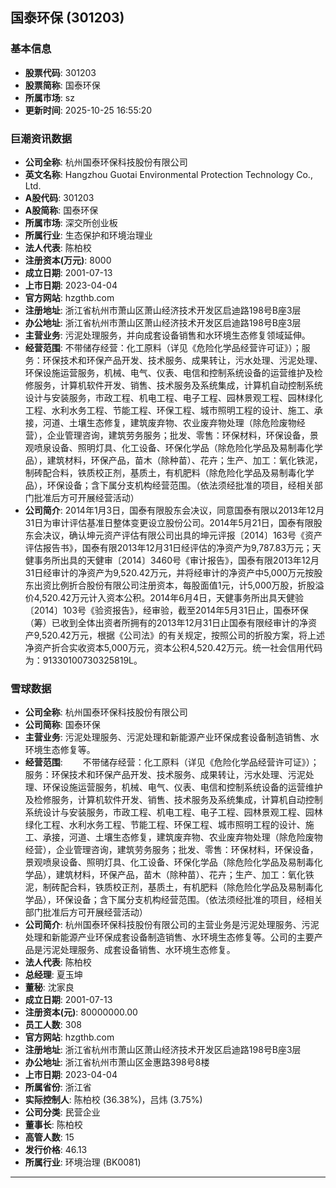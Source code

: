## 国泰环保 (301203)

### 基本信息

- **股票代码**: 301203
- **股票简称**: 国泰环保
- **所属市场**: sz
- **更新时间**: 2025-10-25 16:55:20

### 巨潮资讯数据

- **公司全称**: 杭州国泰环保科技股份有限公司
- **英文名称**: Hangzhou Guotai Environmental Protection Technology Co., Ltd.
- **A股代码**: 301203
- **A股简称**: 国泰环保
- **所属市场**: 深交所创业板
- **所属行业**: 生态保护和环境治理业
- **法人代表**: 陈柏校
- **注册资本(万元)**: 8000
- **成立日期**: 2001-07-13
- **上市日期**: 2023-04-04
- **官方网站**: hzgthb.com
- **注册地址**: 浙江省杭州市萧山区萧山经济技术开发区启迪路198号B座3层
- **办公地址**: 浙江省杭州市萧山区萧山经济技术开发区启迪路198号B座3层
- **主营业务**: 污泥处理服务，并向成套设备销售和水环境生态修复领域延伸。
- **经营范围**: 不带储存经营：化工原料（详见《危险化学品经营许可证》）；服务：环保技术和环保产品开发、技术服务、成果转让，污水处理、污泥处理、环保设施运营服务，机械、电气、仪表、电信和控制系统设备的运营维护及检修服务，计算机软件开发、销售、技术服务及系统集成，计算机自动控制系统设计与安装服务，市政工程、机电工程、电子工程、园林景观工程、园林绿化工程、水利水务工程、节能工程、环保工程、城市照明工程的设计、施工、承接，河道、土壤生态修复，建筑废弃物、农业废弃物处理（除危险废物经营），企业管理咨询，建筑劳务服务；批发、零售：环保材料，环保设备，景观喷泉设备、照明灯具、化工设备、环保化学品（除危险化学品及易制毒化学品），建筑材料，环保产品，苗木（除种苗）、花卉；生产、加工：氧化铁泥，制砖配合料，铁质校正剂，基质土，有机肥料（除危险化学品及易制毒化学品），环保设备；含下属分支机构经营范围。（依法须经批准的项目，经相关部门批准后方可开展经营活动）
- **公司简介**: 2014年1月3日，国泰有限股东会决议，同意国泰有限以2013年12月31日为审计评估基准日整体变更设立股份公司。2014年5月21日，国泰有限股东会决议，确认坤元资产评估有限公司出具的坤元评报〔2014〕163号《资产评估报告书》，国泰有限2013年12月31日经评估的净资产为9,787.83万元；天健事务所出具的天健审〔2014〕3460号《审计报告》，国泰有限2013年12月31日经审计的净资产为9,520.42万元，并将经审计的净资产中5,000万元按股东出资比例折合股份有限公司注册资本，每股面值1元，计5,000万股，折股溢价4,520.42万元计入资本公积。2014年6月4日，天健事务所出具天健验〔2014〕103号《验资报告》，经审验，截至2014年5月31日止，国泰环保（筹）已收到全体出资者所拥有的2013年12月31日止国泰有限经审计的净资产9,520.42万元，根据《公司法》的有关规定，按照公司的折股方案，将上述净资产折合实收资本5,000万元，资本公积4,520.42万元。统一社会信用代码为：91330100730325819L。

### 雪球数据

- **公司全称**: 杭州国泰环保科技股份有限公司
- **公司简称**: 国泰环保
- **主营业务**: 污泥处理服务、污泥处理和新能源产业环保成套设备制造销售、水环境生态修复等。
- **经营范围**: 　　不带储存经营：化工原料（详见《危险化学品经营许可证》）；服务：环保技术和环保产品开发、技术服务、成果转让，污水处理、污泥处理、环保设施运营服务，机械、电气、仪表、电信和控制系统设备的运营维护及检修服务，计算机软件开发、销售、技术服务及系统集成，计算机自动控制系统设计与安装服务，市政工程、机电工程、电子工程、园林景观工程、园林绿化工程、水利水务工程、节能工程、环保工程、城市照明工程的设计、施工、承接，河道、土壤生态修复，建筑废弃物、农业废弃物处理（除危险废物经营），企业管理咨询，建筑劳务服务；批发、零售：环保材料，环保设备，景观喷泉设备、照明灯具、化工设备、环保化学品（除危险化学品及易制毒化学品），建筑材料，环保产品，苗木（除种苗）、花卉；生产、加工：氧化铁泥，制砖配合料，铁质校正剂，基质土，有机肥料（除危险化学品及易制毒化学品），环保设备；含下属分支机构经营范围。（依法须经批准的项目，经相关部门批准后方可开展经营活动）
- **公司简介**: 杭州国泰环保科技股份有限公司的主营业务是污泥处理服务、污泥处理和新能源产业环保成套设备制造销售、水环境生态修复等。公司的主要产品是污泥处理服务、成套设备销售、水环境生态修复。
- **法人代表**: 陈柏校
- **总经理**: 夏玉坤
- **董秘**: 沈家良
- **成立日期**: 2001-07-13
- **注册资本(元)**: 80000000.00
- **员工人数**: 308
- **官方网站**: hzgthb.com
- **注册地址**: 浙江省杭州市萧山区萧山经济技术开发区启迪路198号B座3层
- **办公地址**: 浙江省杭州市萧山区金惠路398号8楼
- **上市日期**: 2023-04-04
- **所属省份**: 浙江省
- **实际控制人**: 陈柏校 (36.38%)，吕炜 (3.75%)
- **公司分类**: 民营企业
- **董事长**: 陈柏校
- **高管人数**: 15
- **发行价格**: 46.13
- **所属行业**: 环境治理 (BK0081)

---